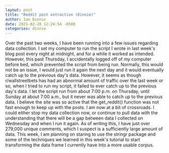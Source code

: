 ```yaml
---
layout: post
title: "Reddit post extraction (Dinnie)"
author: Ian Dinnie
date: 2021-02-28 12:24:54 -0500
categories: dinnie
---
```



Over the past two weeks, I have been running into a few issues regarding data collection. I set my computer to run the script I wrote in last week's blog post every night at midnight, and for a while it worked as intended. However, this past Thursday, I accidentally logged off of my computer before bed, which prevented the script from being run. Normally, this would not be an issue, I would just run it again the next day and it would eventually catch up to the previous day's data. However, it seems as though r/wallstreetbets has had an abnormal amount of traffic over the last week or so, when I tried to run my script, it failed to ever catch up to the previous day's data. I let the script run from about 7:00 p.m. on Thursday, until Sunday at about 7:00 a.m., but it never was able to catch up to the previous data. I believe the site was so active that the get_reddit() function was not fast enough to keep up with the posts. I am now at a bit of crossroads. I could either stop my data collection now, or continue to pull data with the understanding that there will be a gap between data I collected on Wednesday and when I run it again. As of writing this, I have just over 279,000 unique comments, which I suspect is a sufficiently large amount of data. This week, I am planning on staring to use the stringr package and some of the techniques we learned in this week's tutorial to start transforming the data frame I currently have into a more usable corpus. 